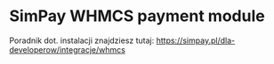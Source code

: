 # SimPay WHMCS payment module

Poradnik dot. instalacji znajdziesz tutaj:
https://simpay.pl/dla-developerow/integracje/whmcs